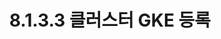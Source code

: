 ---
title: "8.1.3.3 클러스터 GKE 등록"
excerpt: ""
permalink: /docs/ko/8.1.3.3/
redirect_from:
  - /theme-setup/
toc: true
toc_sticky: true
---